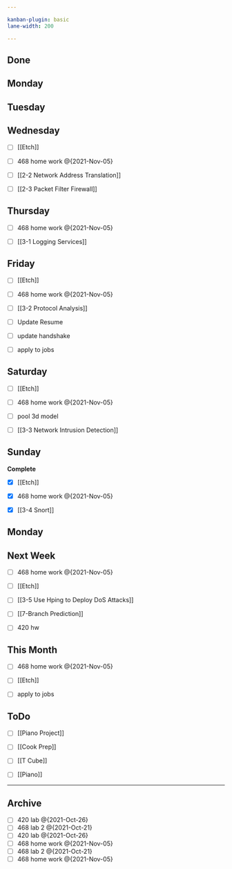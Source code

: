 ```yaml
---

kanban-plugin: basic
lane-width: 200

---
```


## Done



## Monday



## Tuesday



## Wednesday

- [ ] [[Etch]]
- [ ] 468 home work @{2021-Nov-05}
- [ ] [[2-2 Network Address Translation]]
- [ ] [[2-3 Packet Filter Firewall]]


## Thursday

- [ ] 468 home work @{2021-Nov-05}
- [ ] [[3-1 Logging Services]]


## Friday

- [ ] [[Etch]]
- [ ] 468 home work @{2021-Nov-05}
- [ ] [[3-2 Protocol Analysis]]
- [ ] Update Resume
- [ ] update handshake
- [ ] apply to jobs


## Saturday

- [ ] [[Etch]]
- [ ] 468 home work @{2021-Nov-05}
- [ ] pool 3d model
- [ ] [[3-3 Network Intrusion Detection]]


## Sunday

**Complete**
- [x] [[Etch]]
- [x] 468 home work @{2021-Nov-05}
- [x] [[3-4 Snort]]


## Monday



## Next Week

- [ ] 468 home work @{2021-Nov-05}
- [ ] [[Etch]]
- [ ] [[3-5 Use Hping to Deploy DoS Attacks]]
- [ ] [[7-Branch Prediction]]
- [ ] 420 hw


## This Month

- [ ] 468 home work @{2021-Nov-05}
- [ ] [[Etch]]
- [ ] apply to jobs


## ToDo

- [ ] [[Piano Project]]
- [ ] [[Cook Prep]]
- [ ] [[T Cube]]
- [ ] [[Piano]]


***

## Archive

- [ ] 420 lab @{2021-Oct-26}
- [ ] 468 lab 2 @{2021-Oct-21}
- [ ] 420 lab @{2021-Oct-26}
- [ ] 468 home work @{2021-Nov-05}
- [ ] 468 lab 2 @{2021-Oct-21}
- [ ] 468 home work @{2021-Nov-05}